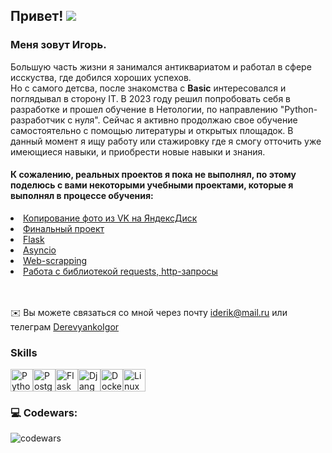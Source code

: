 ## Привет! ![](https://user-images.githubusercontent.com/18350557/176309783-0785949b-9127-417c-8b55-ab5a4333674e.gif)
### Меня зовут Игорь.</br>
Большую часть жизни я занимался антиквариатом и работал в сфере исскуства, где добился хороших успехов. </br>
Но с самого детсва, после знакомства с <b>Basic</b> интересовался и поглядывал в сторону IT. В 2023 году решил попробовать себя в разработке и прошел обучение в Нетологии, по направлению "Python-разработчик с нуля".
Сейчас я активно продолжаю свое обучение самостоятельно с помощью литературы и открытых площадок.
В данный момент я ищу работу или стажировку где я смогу отточить уже имеющиеся навыки, и приобрести новые навыки и знания. 
#### К сожалению, реальных проектов я пока не выполнял, по этому поделюсь с вами некоторыми учебными проектами, которые я выполнял в процессе обучения:
<li><a href="https://github.com/Stimpik/coursework/tree/main">Копирование фото из VK на ЯндексДиск</a></li>

<li><a href="https://github.com/Stimpik/Final/tree/main">Финальный проект</a></li>

<li><a href="https://github.com/Stimpik/2.1-flask">Flask</a></li>

<li><a href="https://github.com/Stimpik/2.2-asyncio/tree/main">Asyncio</a></li>

<li><a href="https://github.com/Stimpik/6.Web-scrapping/tree/main">Web-scrapping</a></li>

<li><a href="https://github.com/Stimpik/9.http.requests/tree/main">Работа с библиотекой requests, http-запросы</a></li>
</br>
</br>

✉️  Вы можете связаться со мной через почту [iderik@mail.ru](mailto:iderik@mail.ru) или телеграм [DerevyankoIgor](https://t.me/Derevyanko_Igor)








### Skills

<p align="left">
<a href="https://www.python.org/" target="_blank" rel="noreferrer"><img src="https://raw.githubusercontent.com/danielcranney/readme-generator/main/public/icons/skills/python-colored.svg" width="36" height="36" alt="Python" /></a><a href="https://www.postgresql.org/" target="_blank" rel="noreferrer"><img src="https://raw.githubusercontent.com/danielcranney/readme-generator/main/public/icons/skills/postgresql-colored.svg" width="36" height="36" alt="PostgreSQL" /></a><a href="https://flask.palletsprojects.com/en/2.0.x/" target="_blank" rel="noreferrer"><img src="https://raw.githubusercontent.com/danielcranney/readme-generator/main/public/icons/skills/flask-colored.svg" width="36" height="36" alt="Flask" /></a><a href="https://www.djangoproject.com/" target="_blank" rel="noreferrer"><img src="https://raw.githubusercontent.com/danielcranney/readme-generator/main/public/icons/skills/django-colored.svg" width="36" height="36" alt="Django" /></a><a href="https://www.docker.com/" target="_blank" rel="noreferrer"><img src="https://raw.githubusercontent.com/danielcranney/readme-generator/main/public/icons/skills/docker-colored.svg" width="36" height="36" alt="Docker" /></a><a href="https://www.linux.org" target="_blank" rel="noreferrer"><img src="https://raw.githubusercontent.com/danielcranney/readme-generator/main/public/icons/skills/linux-colored.svg" width="36" height="36" alt="Linux" /></a>
</p>

### 💻 Codewars:

![codewars](https://www.codewars.com/users/Stimpik/badges/large)



<!--
**Stimpik/Stimpik** is a ✨ _special_ ✨ repository because its `README.md` (this file) appears on your GitHub profile.




Here are some ideas to get you started:

- 🔭 I’m currently working on ...
- 🌱 I’m currently learning ...
- 👯 I’m looking to collaborate on ...
- 🤔 I’m looking for help with ...
- 💬 Ask me about ...
- 📫 How to reach me: ...
- 😄 Pronouns: ...
- ⚡ Fun fact: ...
-->

